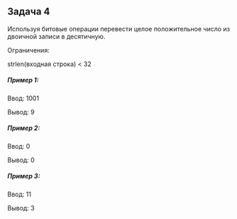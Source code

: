 ## Задача 4
Используя битовые операции перевести целое положительное число из двоичной записи в десятичную.

Ограничения:

strlen(входная строка) < 32

##### Пример 1:

Ввод: 1001

Вывод: 9

##### Пример 2:

Ввод: 0

Вывод: 0

##### Пример 3:

Ввод: 11

Вывод: 3